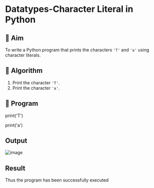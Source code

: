 # Datatypes-Character Literal in Python

## 🎯 Aim
To write a Python program that prints the characters `'T'` and `'a'` using character literals.

## 🧠 Algorithm
1. Print the character `'T'`.
2. Print the character `'a'`.

## 🧾 Program
print('T')

print('a')
## Output
![image](https://github.com/user-attachments/assets/59008c5e-c748-4a09-86ca-66a6cc11e6e6)

## Result
Thus the program has been successfully executed
